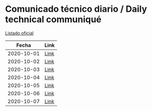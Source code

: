 # Comunicado técnico diario / Daily technical communiqué

[Listado oficial](https://www.gob.mx/salud/documentos/coronavirus-covid-19-comunicados-tecnicos-diarios-octubre-2020)

| Fecha               | Link        |
| ------------------- | ----------  |
| 2020-10-01 | [Link](https://www.gob.mx/salud/prensa/nuevo-coronavirus-en-el-mundo-covid-19-comunicado-tecnico-diario-253768) |
| 2020-10-02 | [Link](https://www.gob.mx/salud/prensa/nuevo-coronavirus-en-el-mundo-covid-19-comunicado-tecnico-diario-253874) |
| 2020-10-03 | [Link](https://www.gob.mx/salud/prensa/nuevo-coronavirus-en-el-mundo-covid-19-comunicado-tecnico-diario-253882) |
| 2020-10-04 | [Link](https://www.gob.mx/salud/prensa/nuevo-coronavirus-en-el-mundo-covid-19-comunicado-tecnico-diario-253909) |
| 2020-10-05 | [Link](https://www.gob.mx/salud/prensa/nuevo-coronavirus-en-el-mundo-covid-19-comunicado-tecnico-diario-254126) |
| 2020-10-06 | [Link](https://www.gob.mx/salud/prensa/nuevo-coronavirus-en-el-mundo-covid-19-comunicado-tecnico-diario-254127) |
| 2020-10-07 | [Link](https://www.gob.mx/salud/prensa/nuevo-coronavirus-en-el-mundo-covid-19-comunicado-tecnico-diario-254128) |
